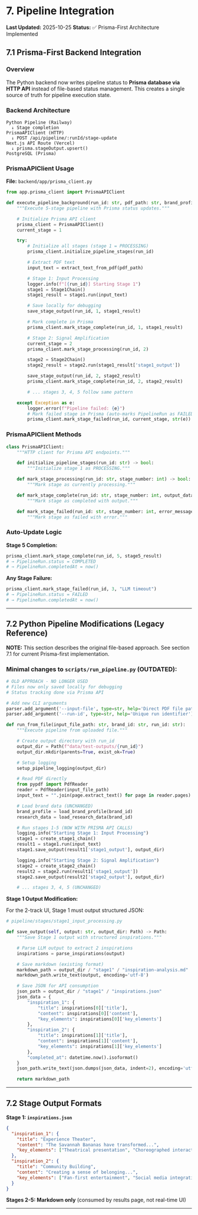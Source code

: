 # 7. Pipeline Integration

**Last Updated:** 2025-10-25
**Status:** ✅ Prisma-First Architecture Implemented

## 7.1 Prisma-First Backend Integration

### Overview

The Python backend now writes pipeline status to **Prisma database via HTTP API** instead of file-based status management. This creates a single source of truth for pipeline execution state.

### Backend Architecture

```
Python Pipeline (Railway)
  ↓ Stage completion
PrismaAPIClient (HTTP)
  ↓ POST /api/pipeline/:runId/stage-update
Next.js API Route (Vercel)
  ↓ prisma.stageOutput.upsert()
PostgreSQL (Prisma)
```

### PrismaAPIClient Usage

**File:** `backend/app/prisma_client.py`

```python
from app.prisma_client import PrismaAPIClient

def execute_pipeline_background(run_id: str, pdf_path: str, brand_profile: dict):
    """Execute 5-stage pipeline with Prisma status updates."""

    # Initialize Prisma API client
    prisma_client = PrismaAPIClient()
    current_stage = 1

    try:
        # Initialize all stages (stage 1 = PROCESSING)
        prisma_client.initialize_pipeline_stages(run_id)

        # Extract PDF text
        input_text = extract_text_from_pdf(pdf_path)

        # Stage 1: Input Processing
        logger.info(f"[{run_id}] Starting Stage 1")
        stage1 = Stage1Chain()
        stage1_result = stage1.run(input_text)

        # Save locally for debugging
        save_stage_output(run_id, 1, stage1_result)

        # Mark complete in Prisma
        prisma_client.mark_stage_complete(run_id, 1, stage1_result)

        # Stage 2: Signal Amplification
        current_stage = 2
        prisma_client.mark_stage_processing(run_id, 2)

        stage2 = Stage2Chain()
        stage2_result = stage2.run(stage1_result['stage1_output'])

        save_stage_output(run_id, 2, stage2_result)
        prisma_client.mark_stage_complete(run_id, 2, stage2_result)

        # ... stages 3, 4, 5 follow same pattern

    except Exception as e:
        logger.error(f"Pipeline failed: {e}")
        # Mark failed stage in Prisma (auto-marks PipelineRun as FAILED)
        prisma_client.mark_stage_failed(run_id, current_stage, str(e))
```

### PrismaAPIClient Methods

```python
class PrismaAPIClient:
    """HTTP client for Prisma API endpoints."""

    def initialize_pipeline_stages(run_id: str) -> bool:
        """Initialize stage 1 as PROCESSING."""

    def mark_stage_processing(run_id: str, stage_number: int) -> bool:
        """Mark stage as currently processing."""

    def mark_stage_complete(run_id: str, stage_number: int, output_data: Any) -> bool:
        """Mark stage as completed with output."""

    def mark_stage_failed(run_id: str, stage_number: int, error_message: str) -> bool:
        """Mark stage as failed with error."""
```

### Auto-Update Logic

**Stage 5 Completion:**
```python
prisma_client.mark_stage_complete(run_id, 5, stage5_result)
# → PipelineRun.status = COMPLETED
# → PipelineRun.completedAt = now()
```

**Any Stage Failure:**
```python
prisma_client.mark_stage_failed(run_id, 3, "LLM timeout")
# → PipelineRun.status = FAILED
# → PipelineRun.completedAt = now()
```

---

## 7.2 Python Pipeline Modifications (Legacy Reference)

**NOTE:** This section describes the original file-based approach. See section 7.1 for current Prisma-first implementation.

### Minimal changes to `scripts/run_pipeline.py` (OUTDATED):

```python
# OLD APPROACH - NO LONGER USED
# Files now only saved locally for debugging
# Status tracking done via Prisma API

# Add new CLI arguments
parser.add_argument('--input-file', type=str, help='Direct PDF file path')
parser.add_argument('--run-id', type=str, help='Unique run identifier')

def run_from_file(input_file_path: str, brand_id: str, run_id: str):
    """Execute pipeline from uploaded file."""

    # Create output directory with run_id
    output_dir = Path(f"data/test-outputs/{run_id}")
    output_dir.mkdir(parents=True, exist_ok=True)

    # Setup logging
    setup_pipeline_logging(output_dir)

    # Read PDF directly
    from pypdf import PdfReader
    reader = PdfReader(input_file_path)
    input_text = "".join(page.extract_text() for page in reader.pages)

    # Load brand data (UNCHANGED)
    brand_profile = load_brand_profile(brand_id)
    research_data = load_research_data(brand_id)

    # Run stages 1-5 (NOW WITH PRISMA API CALLS)
    logging.info("Starting Stage 1: Input Processing")
    stage1 = create_stage1_chain()
    result1 = stage1.run(input_text)
    stage1.save_output(result1['stage1_output'], output_dir)

    logging.info("Starting Stage 2: Signal Amplification")
    stage2 = create_stage2_chain()
    result2 = stage2.run(result1['stage1_output'])
    stage2.save_output(result2['stage2_output'], output_dir)

    # ... stages 3, 4, 5 (UNCHANGED)
```

**Stage 1 Output Modification:**

For the 2-track UI, Stage 1 must output structured JSON:

```python
# pipeline/stages/stage1_input_processing.py

def save_output(self, output: str, output_dir: Path) -> Path:
    """Save Stage 1 output with structured inspirations."""

    # Parse LLM output to extract 2 inspirations
    inspirations = parse_inspirations(output)

    # Save markdown (existing format)
    markdown_path = output_dir / "stage1" / "inspiration-analysis.md"
    markdown_path.write_text(output, encoding='utf-8')

    # Save JSON for API consumption
    json_path = output_dir / "stage1" / "inspirations.json"
    json_data = {
        "inspiration_1": {
            "title": inspirations[0]['title'],
            "content": inspirations[0]['content'],
            "key_elements": inspirations[0]['key_elements']
        },
        "inspiration_2": {
            "title": inspirations[1]['title'],
            "content": inspirations[1]['content'],
            "key_elements": inspirations[1]['key_elements']
        },
        "completed_at": datetime.now().isoformat()
    }
    json_path.write_text(json.dumps(json_data, indent=2), encoding='utf-8')

    return markdown_path
```

---

## 7.2 Stage Output Formats

**Stage 1: `inspirations.json`**
```json
{
  "inspiration_1": {
    "title": "Experience Theater",
    "content": "The Savannah Bananas have transformed...",
    "key_elements": ["Theatrical presentation", "Choreographed interactions", "Post-game experiences"]
  },
  "inspiration_2": {
    "title": "Community Building",
    "content": "Creating a sense of belonging...",
    "key_elements": ["Fan-first entertainment", "Social media integration", "Viral moment creation"]
  }
}
```

**Stages 2-5: Markdown only** (consumed by results page, not real-time UI)

---
